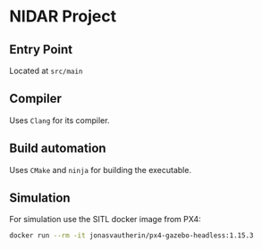 # NIDAR Project

## Entry Point
Located at `src/main`

## Compiler
Uses `Clang` for its compiler.

## Build automation
Uses `CMake` and `ninja` for building the executable.

## Simulation
For simulation use the SITL docker image from PX4:

```sh
docker run --rm -it jonasvautherin/px4-gazebo-headless:1.15.3
```